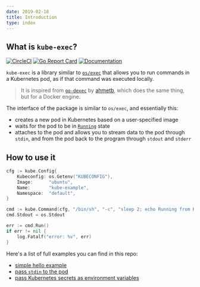 ```yaml
---
date: 2019-02-18
title: Introduction
type: index
---
```


## What is `kube-exec`?

[![CircleCI](https://circleci.com/gh/engineerd/kube-exec/tree/master.svg?style=shield&circle-token=13a8324e6b860dc9158a67d0102920047b5c1144)](https://circleci.com/gh/engineerd/kube-exec)
[![Go Report Card](https://goreportcard.com/badge/github.com/engineerd/kube-exec)](https://goreportcard.com/report/github.com/engineerd/kube-exec)
[![Documentation](https://godoc.org/github.com/engineerd/kube-exec?status.svg)](https://godoc.org/github.com/engineerd/kube-exec)

`kube-exec` is a library similar to [`os/exec`][1] that allows you to run commands in a Kubernetes pod, as if that command was executed locally.
> It is inspired from [`go-dexec`][2] by [ahmetb][3], which does the same thing, but for a Docker engine.

The interface of the package is similar to `os/exec`, and essentially this:

- creates a new pod in Kubernetes based on a user-specified image
- waits for the pod to be in [`Running`](https://kubernetes.io/docs/concepts/workloads/pods/pod-lifecycle/) state
- attaches to the pod and allows you to stream data to the pod through `stdin`, and from the pod back to the program through `stdout` and `stderr`


## How to use it


```go
cfg := kube.Config{
	Kubeconfig: os.Getenv("KUBECONFIG"),
	Image:      "ubuntu",
	Name:       "kube-example",
	Namespace:  "default",
}

cmd := kube.Command(cfg, "/bin/sh", "-c", "sleep 2; echo Running from Kubernetes pod;")
cmd.Stdout = os.Stdout

err := cmd.Run()
if err != nil {
	log.Fatalf("error: %v", err)
}
```


Here's a list of full examples you can find in this repo:

- [simple hello example](/examples/#the-simplest-example)
- [pass `stdin` to the pod](/examples/#passing-stdin-to-the-pod)
- [pass Kubernetes secrets as environment variables](/examples/#passing-secrets-to-the-pod)


[1]: https://golang.org/pkg/os/exec
[2]: https://github.com/ahmetb/go-dexec
[3]: https://twitter.com/ahmetb
